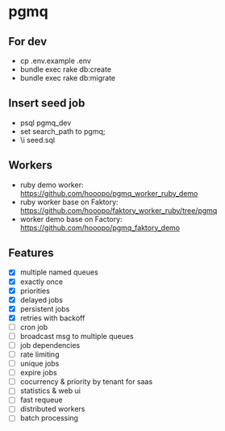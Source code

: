 # pgmq


## For dev

* cp .env.example .env
* bundle exec rake db:create
* bundle exec rake db:migrate

## Insert seed job

* psql pgmq_dev
* set search_path to pgmq;
* \i seed.sql

## Workers

* ruby demo worker: https://github.com/hooopo/pgmq_worker_ruby_demo
* ruby worker base on Faktory: https://github.com/hooopo/faktory_worker_ruby/tree/pgmq
* worker demo base on Factory: https://github.com/hooopo/pgmq_faktory_demo

## Features

* [x] multiple named queues
* [x] exactly once
* [x] priorities
* [x] delayed jobs
* [x] persistent jobs
* [x] retries with backoff
* [ ] cron job
* [ ] broadcast msg to multiple queues
* [ ] job dependencies
* [ ] rate limiting
* [ ] unique jobs
* [ ] expire jobs
* [ ] cocurrency & priority by tenant for saas
* [ ] statistics & web ui
* [ ] fast requeue
* [ ] distributed workers
* [ ] batch processing
